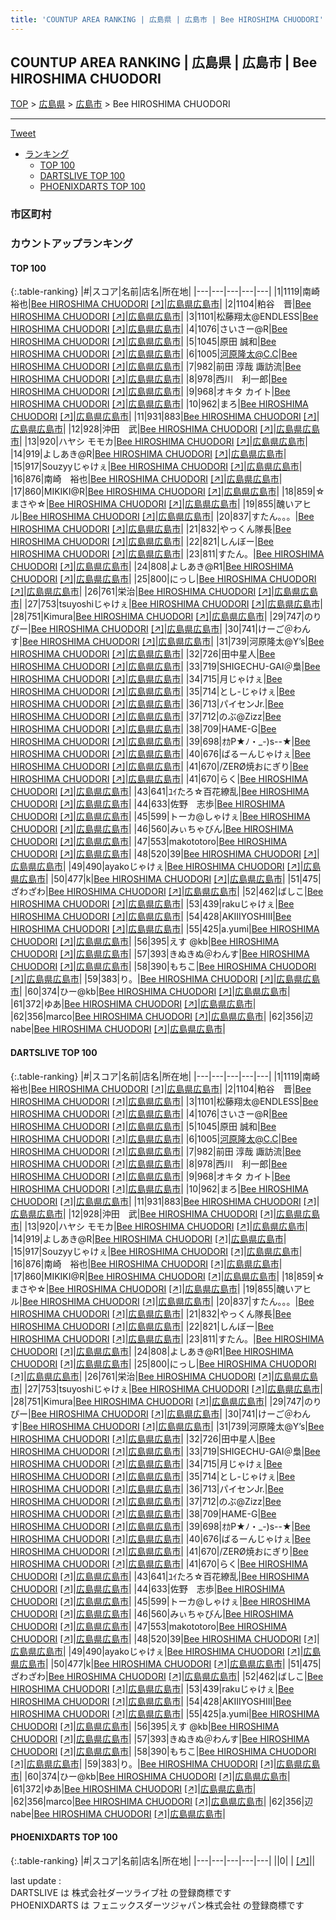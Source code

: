 ```yaml
---
title: 'COUNTUP AREA RANKING | 広島県 | 広島市 | Bee HIROSHIMA CHUODORI'
---
```

## COUNTUP AREA RANKING | 広島県 | 広島市 | Bee HIROSHIMA CHUODORI

[TOP](/darts/rank/) > [広島県](/darts/rank/広島県/) > [広島市](/darts/rank/広島県/広島市/) > Bee HIROSHIMA CHUODORI

___

<a href="https://twitter.com/share?ref_src=twsrc%5Etfw" data-text="COUNTUP AREA RANKING | 広島県広島市Bee HIROSHIMA CHUODORI" class="twitter-share-button" data-hashtags="DARTSLIVE,PHOENIXDARTS,darts,ダーツ" data-show-count="false">Tweet</a>

* [ランキング](#カウントアップランキング)
    * [TOP 100](#top-100)
    * [DARTSLIVE TOP 100](#dartslive-top-100)
    * [PHOENIXDARTS TOP 100](#phoenixdarts-top-100)

### 市区町村

<ul>

</ul>

### カウントアップランキング

#### TOP 100



{:.table-ranking}
|#|スコア|名前|店名|所在地|
|---|---|---|---|---|
|1|1119|<span class="rank-name-dl">南崎 裕也</span>|<a href="/darts/rank/shops/3bfcd16ecf3633260d9b047a20a7ba1e.html">Bee HIROSHIMA CHUODORI</a> <a href="https://search.dartslive.com/jp/shop/3bfcd16ecf3633260d9b047a20a7ba1e">[↗]</a>|<a href="/darts/rank/広島県/広島市">広島県広島市</a>|
|2|1104|<span class="rank-name-dl">粕谷　晋</span>|<a href="/darts/rank/shops/3bfcd16ecf3633260d9b047a20a7ba1e.html">Bee HIROSHIMA CHUODORI</a> <a href="https://search.dartslive.com/jp/shop/3bfcd16ecf3633260d9b047a20a7ba1e">[↗]</a>|<a href="/darts/rank/広島県/広島市">広島県広島市</a>|
|3|1101|<span class="rank-name-dl">松藤翔太@ENDLESS</span>|<a href="/darts/rank/shops/3bfcd16ecf3633260d9b047a20a7ba1e.html">Bee HIROSHIMA CHUODORI</a> <a href="https://search.dartslive.com/jp/shop/3bfcd16ecf3633260d9b047a20a7ba1e">[↗]</a>|<a href="/darts/rank/広島県/広島市">広島県広島市</a>|
|4|1076|<span class="rank-name-dl">さいさー@R</span>|<a href="/darts/rank/shops/3bfcd16ecf3633260d9b047a20a7ba1e.html">Bee HIROSHIMA CHUODORI</a> <a href="https://search.dartslive.com/jp/shop/3bfcd16ecf3633260d9b047a20a7ba1e">[↗]</a>|<a href="/darts/rank/広島県/広島市">広島県広島市</a>|
|5|1045|<span class="rank-name-dl">原田 誠和</span>|<a href="/darts/rank/shops/3bfcd16ecf3633260d9b047a20a7ba1e.html">Bee HIROSHIMA CHUODORI</a> <a href="https://search.dartslive.com/jp/shop/3bfcd16ecf3633260d9b047a20a7ba1e">[↗]</a>|<a href="/darts/rank/広島県/広島市">広島県広島市</a>|
|6|1005|<span class="rank-name-dl">河原隆太@C.C</span>|<a href="/darts/rank/shops/3bfcd16ecf3633260d9b047a20a7ba1e.html">Bee HIROSHIMA CHUODORI</a> <a href="https://search.dartslive.com/jp/shop/3bfcd16ecf3633260d9b047a20a7ba1e">[↗]</a>|<a href="/darts/rank/広島県/広島市">広島県広島市</a>|
|7|982|<span class="rank-name-dl">前田 淳哉 諏訪流</span>|<a href="/darts/rank/shops/3bfcd16ecf3633260d9b047a20a7ba1e.html">Bee HIROSHIMA CHUODORI</a> <a href="https://search.dartslive.com/jp/shop/3bfcd16ecf3633260d9b047a20a7ba1e">[↗]</a>|<a href="/darts/rank/広島県/広島市">広島県広島市</a>|
|8|978|<span class="rank-name-dl">西川　利一郎</span>|<a href="/darts/rank/shops/3bfcd16ecf3633260d9b047a20a7ba1e.html">Bee HIROSHIMA CHUODORI</a> <a href="https://search.dartslive.com/jp/shop/3bfcd16ecf3633260d9b047a20a7ba1e">[↗]</a>|<a href="/darts/rank/広島県/広島市">広島県広島市</a>|
|9|968|<span class="rank-name-dl">オキタ カイト</span>|<a href="/darts/rank/shops/3bfcd16ecf3633260d9b047a20a7ba1e.html">Bee HIROSHIMA CHUODORI</a> <a href="https://search.dartslive.com/jp/shop/3bfcd16ecf3633260d9b047a20a7ba1e">[↗]</a>|<a href="/darts/rank/広島県/広島市">広島県広島市</a>|
|10|962|<span class="rank-name-dl">まろ</span>|<a href="/darts/rank/shops/3bfcd16ecf3633260d9b047a20a7ba1e.html">Bee HIROSHIMA CHUODORI</a> <a href="https://search.dartslive.com/jp/shop/3bfcd16ecf3633260d9b047a20a7ba1e">[↗]</a>|<a href="/darts/rank/広島県/広島市">広島県広島市</a>|
|11|931|<span class="rank-name-dl">883</span>|<a href="/darts/rank/shops/3bfcd16ecf3633260d9b047a20a7ba1e.html">Bee HIROSHIMA CHUODORI</a> <a href="https://search.dartslive.com/jp/shop/3bfcd16ecf3633260d9b047a20a7ba1e">[↗]</a>|<a href="/darts/rank/広島県/広島市">広島県広島市</a>|
|12|928|<span class="rank-name-dl">沖田　武</span>|<a href="/darts/rank/shops/3bfcd16ecf3633260d9b047a20a7ba1e.html">Bee HIROSHIMA CHUODORI</a> <a href="https://search.dartslive.com/jp/shop/3bfcd16ecf3633260d9b047a20a7ba1e">[↗]</a>|<a href="/darts/rank/広島県/広島市">広島県広島市</a>|
|13|920|<span class="rank-name-dl">ハヤシ モモカ</span>|<a href="/darts/rank/shops/3bfcd16ecf3633260d9b047a20a7ba1e.html">Bee HIROSHIMA CHUODORI</a> <a href="https://search.dartslive.com/jp/shop/3bfcd16ecf3633260d9b047a20a7ba1e">[↗]</a>|<a href="/darts/rank/広島県/広島市">広島県広島市</a>|
|14|919|<span class="rank-name-dl">よしあき@R</span>|<a href="/darts/rank/shops/3bfcd16ecf3633260d9b047a20a7ba1e.html">Bee HIROSHIMA CHUODORI</a> <a href="https://search.dartslive.com/jp/shop/3bfcd16ecf3633260d9b047a20a7ba1e">[↗]</a>|<a href="/darts/rank/広島県/広島市">広島県広島市</a>|
|15|917|<span class="rank-name-dl">Souzyyじゃけぇ</span>|<a href="/darts/rank/shops/3bfcd16ecf3633260d9b047a20a7ba1e.html">Bee HIROSHIMA CHUODORI</a> <a href="https://search.dartslive.com/jp/shop/3bfcd16ecf3633260d9b047a20a7ba1e">[↗]</a>|<a href="/darts/rank/広島県/広島市">広島県広島市</a>|
|16|876|<span class="rank-name-dl">南崎　裕也</span>|<a href="/darts/rank/shops/3bfcd16ecf3633260d9b047a20a7ba1e.html">Bee HIROSHIMA CHUODORI</a> <a href="https://search.dartslive.com/jp/shop/3bfcd16ecf3633260d9b047a20a7ba1e">[↗]</a>|<a href="/darts/rank/広島県/広島市">広島県広島市</a>|
|17|860|<span class="rank-name-dl">MIKIKI@R</span>|<a href="/darts/rank/shops/3bfcd16ecf3633260d9b047a20a7ba1e.html">Bee HIROSHIMA CHUODORI</a> <a href="https://search.dartslive.com/jp/shop/3bfcd16ecf3633260d9b047a20a7ba1e">[↗]</a>|<a href="/darts/rank/広島県/広島市">広島県広島市</a>|
|18|859|<span class="rank-name-dl">☆まさや☆</span>|<a href="/darts/rank/shops/3bfcd16ecf3633260d9b047a20a7ba1e.html">Bee HIROSHIMA CHUODORI</a> <a href="https://search.dartslive.com/jp/shop/3bfcd16ecf3633260d9b047a20a7ba1e">[↗]</a>|<a href="/darts/rank/広島県/広島市">広島県広島市</a>|
|19|855|<span class="rank-name-dl">醜いアヒル</span>|<a href="/darts/rank/shops/3bfcd16ecf3633260d9b047a20a7ba1e.html">Bee HIROSHIMA CHUODORI</a> <a href="https://search.dartslive.com/jp/shop/3bfcd16ecf3633260d9b047a20a7ba1e">[↗]</a>|<a href="/darts/rank/広島県/広島市">広島県広島市</a>|
|20|837|<span class="rank-name-dl">すたん。。。</span>|<a href="/darts/rank/shops/3bfcd16ecf3633260d9b047a20a7ba1e.html">Bee HIROSHIMA CHUODORI</a> <a href="https://search.dartslive.com/jp/shop/3bfcd16ecf3633260d9b047a20a7ba1e">[↗]</a>|<a href="/darts/rank/広島県/広島市">広島県広島市</a>|
|21|832|<span class="rank-name-dl">やっくん隊長</span>|<a href="/darts/rank/shops/3bfcd16ecf3633260d9b047a20a7ba1e.html">Bee HIROSHIMA CHUODORI</a> <a href="https://search.dartslive.com/jp/shop/3bfcd16ecf3633260d9b047a20a7ba1e">[↗]</a>|<a href="/darts/rank/広島県/広島市">広島県広島市</a>|
|22|821|<span class="rank-name-dl">しんぼー</span>|<a href="/darts/rank/shops/3bfcd16ecf3633260d9b047a20a7ba1e.html">Bee HIROSHIMA CHUODORI</a> <a href="https://search.dartslive.com/jp/shop/3bfcd16ecf3633260d9b047a20a7ba1e">[↗]</a>|<a href="/darts/rank/広島県/広島市">広島県広島市</a>|
|23|811|<span class="rank-name-dl">すたん。</span>|<a href="/darts/rank/shops/3bfcd16ecf3633260d9b047a20a7ba1e.html">Bee HIROSHIMA CHUODORI</a> <a href="https://search.dartslive.com/jp/shop/3bfcd16ecf3633260d9b047a20a7ba1e">[↗]</a>|<a href="/darts/rank/広島県/広島市">広島県広島市</a>|
|24|808|<span class="rank-name-dl">よしあき@R1</span>|<a href="/darts/rank/shops/3bfcd16ecf3633260d9b047a20a7ba1e.html">Bee HIROSHIMA CHUODORI</a> <a href="https://search.dartslive.com/jp/shop/3bfcd16ecf3633260d9b047a20a7ba1e">[↗]</a>|<a href="/darts/rank/広島県/広島市">広島県広島市</a>|
|25|800|<span class="rank-name-dl">にっし</span>|<a href="/darts/rank/shops/3bfcd16ecf3633260d9b047a20a7ba1e.html">Bee HIROSHIMA CHUODORI</a> <a href="https://search.dartslive.com/jp/shop/3bfcd16ecf3633260d9b047a20a7ba1e">[↗]</a>|<a href="/darts/rank/広島県/広島市">広島県広島市</a>|
|26|761|<span class="rank-name-dl">栄治</span>|<a href="/darts/rank/shops/3bfcd16ecf3633260d9b047a20a7ba1e.html">Bee HIROSHIMA CHUODORI</a> <a href="https://search.dartslive.com/jp/shop/3bfcd16ecf3633260d9b047a20a7ba1e">[↗]</a>|<a href="/darts/rank/広島県/広島市">広島県広島市</a>|
|27|753|<span class="rank-name-dl">tsuyoshiじゃけぇ</span>|<a href="/darts/rank/shops/3bfcd16ecf3633260d9b047a20a7ba1e.html">Bee HIROSHIMA CHUODORI</a> <a href="https://search.dartslive.com/jp/shop/3bfcd16ecf3633260d9b047a20a7ba1e">[↗]</a>|<a href="/darts/rank/広島県/広島市">広島県広島市</a>|
|28|751|<span class="rank-name-dl">Kimura</span>|<a href="/darts/rank/shops/3bfcd16ecf3633260d9b047a20a7ba1e.html">Bee HIROSHIMA CHUODORI</a> <a href="https://search.dartslive.com/jp/shop/3bfcd16ecf3633260d9b047a20a7ba1e">[↗]</a>|<a href="/darts/rank/広島県/広島市">広島県広島市</a>|
|29|747|<span class="rank-name-dl">のりぴー</span>|<a href="/darts/rank/shops/3bfcd16ecf3633260d9b047a20a7ba1e.html">Bee HIROSHIMA CHUODORI</a> <a href="https://search.dartslive.com/jp/shop/3bfcd16ecf3633260d9b047a20a7ba1e">[↗]</a>|<a href="/darts/rank/広島県/広島市">広島県広島市</a>|
|30|741|<span class="rank-name-dl">けーご＠わんす</span>|<a href="/darts/rank/shops/3bfcd16ecf3633260d9b047a20a7ba1e.html">Bee HIROSHIMA CHUODORI</a> <a href="https://search.dartslive.com/jp/shop/3bfcd16ecf3633260d9b047a20a7ba1e">[↗]</a>|<a href="/darts/rank/広島県/広島市">広島県広島市</a>|
|31|739|<span class="rank-name-dl">河原隆太@Y’s</span>|<a href="/darts/rank/shops/3bfcd16ecf3633260d9b047a20a7ba1e.html">Bee HIROSHIMA CHUODORI</a> <a href="https://search.dartslive.com/jp/shop/3bfcd16ecf3633260d9b047a20a7ba1e">[↗]</a>|<a href="/darts/rank/広島県/広島市">広島県広島市</a>|
|32|726|<span class="rank-name-dl">田中星人</span>|<a href="/darts/rank/shops/3bfcd16ecf3633260d9b047a20a7ba1e.html">Bee HIROSHIMA CHUODORI</a> <a href="https://search.dartslive.com/jp/shop/3bfcd16ecf3633260d9b047a20a7ba1e">[↗]</a>|<a href="/darts/rank/広島県/広島市">広島県広島市</a>|
|33|719|<span class="rank-name-dl">SHIGECHU-GAI＠梟</span>|<a href="/darts/rank/shops/3bfcd16ecf3633260d9b047a20a7ba1e.html">Bee HIROSHIMA CHUODORI</a> <a href="https://search.dartslive.com/jp/shop/3bfcd16ecf3633260d9b047a20a7ba1e">[↗]</a>|<a href="/darts/rank/広島県/広島市">広島県広島市</a>|
|34|715|<span class="rank-name-dl">月じゃけぇ</span>|<a href="/darts/rank/shops/3bfcd16ecf3633260d9b047a20a7ba1e.html">Bee HIROSHIMA CHUODORI</a> <a href="https://search.dartslive.com/jp/shop/3bfcd16ecf3633260d9b047a20a7ba1e">[↗]</a>|<a href="/darts/rank/広島県/広島市">広島県広島市</a>|
|35|714|<span class="rank-name-dl">とし-じゃけぇ</span>|<a href="/darts/rank/shops/3bfcd16ecf3633260d9b047a20a7ba1e.html">Bee HIROSHIMA CHUODORI</a> <a href="https://search.dartslive.com/jp/shop/3bfcd16ecf3633260d9b047a20a7ba1e">[↗]</a>|<a href="/darts/rank/広島県/広島市">広島県広島市</a>|
|36|713|<span class="rank-name-dl">パイセンJr.</span>|<a href="/darts/rank/shops/3bfcd16ecf3633260d9b047a20a7ba1e.html">Bee HIROSHIMA CHUODORI</a> <a href="https://search.dartslive.com/jp/shop/3bfcd16ecf3633260d9b047a20a7ba1e">[↗]</a>|<a href="/darts/rank/広島県/広島市">広島県広島市</a>|
|37|712|<span class="rank-name-dl">のぶ@Zizz</span>|<a href="/darts/rank/shops/3bfcd16ecf3633260d9b047a20a7ba1e.html">Bee HIROSHIMA CHUODORI</a> <a href="https://search.dartslive.com/jp/shop/3bfcd16ecf3633260d9b047a20a7ba1e">[↗]</a>|<a href="/darts/rank/広島県/広島市">広島県広島市</a>|
|38|709|<span class="rank-name-dl">HAME-G</span>|<a href="/darts/rank/shops/3bfcd16ecf3633260d9b047a20a7ba1e.html">Bee HIROSHIMA CHUODORI</a> <a href="https://search.dartslive.com/jp/shop/3bfcd16ecf3633260d9b047a20a7ba1e">[↗]</a>|<a href="/darts/rank/広島県/広島市">広島県広島市</a>|
|39|698|<span class="rank-name-dl">ｵｶP★ﾉ・_-)s--★</span>|<a href="/darts/rank/shops/3bfcd16ecf3633260d9b047a20a7ba1e.html">Bee HIROSHIMA CHUODORI</a> <a href="https://search.dartslive.com/jp/shop/3bfcd16ecf3633260d9b047a20a7ba1e">[↗]</a>|<a href="/darts/rank/広島県/広島市">広島県広島市</a>|
|40|676|<span class="rank-name-dl">ばるーんじゃけぇ</span>|<a href="/darts/rank/shops/3bfcd16ecf3633260d9b047a20a7ba1e.html">Bee HIROSHIMA CHUODORI</a> <a href="https://search.dartslive.com/jp/shop/3bfcd16ecf3633260d9b047a20a7ba1e">[↗]</a>|<a href="/darts/rank/広島県/広島市">広島県広島市</a>|
|41|670|<span class="rank-name-dl">/ZERØ焼おにぎり</span>|<a href="/darts/rank/shops/3bfcd16ecf3633260d9b047a20a7ba1e.html">Bee HIROSHIMA CHUODORI</a> <a href="https://search.dartslive.com/jp/shop/3bfcd16ecf3633260d9b047a20a7ba1e">[↗]</a>|<a href="/darts/rank/広島県/広島市">広島県広島市</a>|
|41|670|<span class="rank-name-dl">らく</span>|<a href="/darts/rank/shops/3bfcd16ecf3633260d9b047a20a7ba1e.html">Bee HIROSHIMA CHUODORI</a> <a href="https://search.dartslive.com/jp/shop/3bfcd16ecf3633260d9b047a20a7ba1e">[↗]</a>|<a href="/darts/rank/広島県/広島市">広島県広島市</a>|
|43|641|<span class="rank-name-dl">ﾕｲたろ☆百花繚乱</span>|<a href="/darts/rank/shops/3bfcd16ecf3633260d9b047a20a7ba1e.html">Bee HIROSHIMA CHUODORI</a> <a href="https://search.dartslive.com/jp/shop/3bfcd16ecf3633260d9b047a20a7ba1e">[↗]</a>|<a href="/darts/rank/広島県/広島市">広島県広島市</a>|
|44|633|<span class="rank-name-dl">佐野　志歩</span>|<a href="/darts/rank/shops/3bfcd16ecf3633260d9b047a20a7ba1e.html">Bee HIROSHIMA CHUODORI</a> <a href="https://search.dartslive.com/jp/shop/3bfcd16ecf3633260d9b047a20a7ba1e">[↗]</a>|<a href="/darts/rank/広島県/広島市">広島県広島市</a>|
|45|599|<span class="rank-name-dl">トーカ@しゃけぇ</span>|<a href="/darts/rank/shops/3bfcd16ecf3633260d9b047a20a7ba1e.html">Bee HIROSHIMA CHUODORI</a> <a href="https://search.dartslive.com/jp/shop/3bfcd16ecf3633260d9b047a20a7ba1e">[↗]</a>|<a href="/darts/rank/広島県/広島市">広島県広島市</a>|
|46|560|<span class="rank-name-dl">みぃちゃびん</span>|<a href="/darts/rank/shops/3bfcd16ecf3633260d9b047a20a7ba1e.html">Bee HIROSHIMA CHUODORI</a> <a href="https://search.dartslive.com/jp/shop/3bfcd16ecf3633260d9b047a20a7ba1e">[↗]</a>|<a href="/darts/rank/広島県/広島市">広島県広島市</a>|
|47|553|<span class="rank-name-dl">makototoro</span>|<a href="/darts/rank/shops/3bfcd16ecf3633260d9b047a20a7ba1e.html">Bee HIROSHIMA CHUODORI</a> <a href="https://search.dartslive.com/jp/shop/3bfcd16ecf3633260d9b047a20a7ba1e">[↗]</a>|<a href="/darts/rank/広島県/広島市">広島県広島市</a>|
|48|520|<span class="rank-name-dl">39</span>|<a href="/darts/rank/shops/3bfcd16ecf3633260d9b047a20a7ba1e.html">Bee HIROSHIMA CHUODORI</a> <a href="https://search.dartslive.com/jp/shop/3bfcd16ecf3633260d9b047a20a7ba1e">[↗]</a>|<a href="/darts/rank/広島県/広島市">広島県広島市</a>|
|49|490|<span class="rank-name-dl">ayakoじゃけぇ</span>|<a href="/darts/rank/shops/3bfcd16ecf3633260d9b047a20a7ba1e.html">Bee HIROSHIMA CHUODORI</a> <a href="https://search.dartslive.com/jp/shop/3bfcd16ecf3633260d9b047a20a7ba1e">[↗]</a>|<a href="/darts/rank/広島県/広島市">広島県広島市</a>|
|50|477|<span class="rank-name-dl">k</span>|<a href="/darts/rank/shops/3bfcd16ecf3633260d9b047a20a7ba1e.html">Bee HIROSHIMA CHUODORI</a> <a href="https://search.dartslive.com/jp/shop/3bfcd16ecf3633260d9b047a20a7ba1e">[↗]</a>|<a href="/darts/rank/広島県/広島市">広島県広島市</a>|
|51|475|<span class="rank-name-dl">ざわざわ</span>|<a href="/darts/rank/shops/3bfcd16ecf3633260d9b047a20a7ba1e.html">Bee HIROSHIMA CHUODORI</a> <a href="https://search.dartslive.com/jp/shop/3bfcd16ecf3633260d9b047a20a7ba1e">[↗]</a>|<a href="/darts/rank/広島県/広島市">広島県広島市</a>|
|52|462|<span class="rank-name-dl">ばしこ</span>|<a href="/darts/rank/shops/3bfcd16ecf3633260d9b047a20a7ba1e.html">Bee HIROSHIMA CHUODORI</a> <a href="https://search.dartslive.com/jp/shop/3bfcd16ecf3633260d9b047a20a7ba1e">[↗]</a>|<a href="/darts/rank/広島県/広島市">広島県広島市</a>|
|53|439|<span class="rank-name-dl">rakuじゃけぇ</span>|<a href="/darts/rank/shops/3bfcd16ecf3633260d9b047a20a7ba1e.html">Bee HIROSHIMA CHUODORI</a> <a href="https://search.dartslive.com/jp/shop/3bfcd16ecf3633260d9b047a20a7ba1e">[↗]</a>|<a href="/darts/rank/広島県/広島市">広島県広島市</a>|
|54|428|<span class="rank-name-dl">AKIIIYOSHIII</span>|<a href="/darts/rank/shops/3bfcd16ecf3633260d9b047a20a7ba1e.html">Bee HIROSHIMA CHUODORI</a> <a href="https://search.dartslive.com/jp/shop/3bfcd16ecf3633260d9b047a20a7ba1e">[↗]</a>|<a href="/darts/rank/広島県/広島市">広島県広島市</a>|
|55|425|<span class="rank-name-dl">a.yumi</span>|<a href="/darts/rank/shops/3bfcd16ecf3633260d9b047a20a7ba1e.html">Bee HIROSHIMA CHUODORI</a> <a href="https://search.dartslive.com/jp/shop/3bfcd16ecf3633260d9b047a20a7ba1e">[↗]</a>|<a href="/darts/rank/広島県/広島市">広島県広島市</a>|
|56|395|<span class="rank-name-dl">えす @kb</span>|<a href="/darts/rank/shops/3bfcd16ecf3633260d9b047a20a7ba1e.html">Bee HIROSHIMA CHUODORI</a> <a href="https://search.dartslive.com/jp/shop/3bfcd16ecf3633260d9b047a20a7ba1e">[↗]</a>|<a href="/darts/rank/広島県/広島市">広島県広島市</a>|
|57|393|<span class="rank-name-dl">きぬきぬ＠わんす</span>|<a href="/darts/rank/shops/3bfcd16ecf3633260d9b047a20a7ba1e.html">Bee HIROSHIMA CHUODORI</a> <a href="https://search.dartslive.com/jp/shop/3bfcd16ecf3633260d9b047a20a7ba1e">[↗]</a>|<a href="/darts/rank/広島県/広島市">広島県広島市</a>|
|58|390|<span class="rank-name-dl">もちこ</span>|<a href="/darts/rank/shops/3bfcd16ecf3633260d9b047a20a7ba1e.html">Bee HIROSHIMA CHUODORI</a> <a href="https://search.dartslive.com/jp/shop/3bfcd16ecf3633260d9b047a20a7ba1e">[↗]</a>|<a href="/darts/rank/広島県/広島市">広島県広島市</a>|
|59|383|<span class="rank-name-dl">り。</span>|<a href="/darts/rank/shops/3bfcd16ecf3633260d9b047a20a7ba1e.html">Bee HIROSHIMA CHUODORI</a> <a href="https://search.dartslive.com/jp/shop/3bfcd16ecf3633260d9b047a20a7ba1e">[↗]</a>|<a href="/darts/rank/広島県/広島市">広島県広島市</a>|
|60|374|<span class="rank-name-dl">ひー@kb</span>|<a href="/darts/rank/shops/3bfcd16ecf3633260d9b047a20a7ba1e.html">Bee HIROSHIMA CHUODORI</a> <a href="https://search.dartslive.com/jp/shop/3bfcd16ecf3633260d9b047a20a7ba1e">[↗]</a>|<a href="/darts/rank/広島県/広島市">広島県広島市</a>|
|61|372|<span class="rank-name-dl">ゆあ</span>|<a href="/darts/rank/shops/3bfcd16ecf3633260d9b047a20a7ba1e.html">Bee HIROSHIMA CHUODORI</a> <a href="https://search.dartslive.com/jp/shop/3bfcd16ecf3633260d9b047a20a7ba1e">[↗]</a>|<a href="/darts/rank/広島県/広島市">広島県広島市</a>|
|62|356|<span class="rank-name-dl">marco</span>|<a href="/darts/rank/shops/3bfcd16ecf3633260d9b047a20a7ba1e.html">Bee HIROSHIMA CHUODORI</a> <a href="https://search.dartslive.com/jp/shop/3bfcd16ecf3633260d9b047a20a7ba1e">[↗]</a>|<a href="/darts/rank/広島県/広島市">広島県広島市</a>|
|62|356|<span class="rank-name-dl">辺nabe</span>|<a href="/darts/rank/shops/3bfcd16ecf3633260d9b047a20a7ba1e.html">Bee HIROSHIMA CHUODORI</a> <a href="https://search.dartslive.com/jp/shop/3bfcd16ecf3633260d9b047a20a7ba1e">[↗]</a>|<a href="/darts/rank/広島県/広島市">広島県広島市</a>|


#### DARTSLIVE TOP 100



{:.table-ranking}
|#|スコア|名前|店名|所在地|
|---|---|---|---|---|
|1|1119|<span class="rank-name-dl">南崎 裕也</span>|<a href="/darts/rank/shops/3bfcd16ecf3633260d9b047a20a7ba1e.html">Bee HIROSHIMA CHUODORI</a> <a href="https://search.dartslive.com/jp/shop/3bfcd16ecf3633260d9b047a20a7ba1e">[↗]</a>|<a href="/darts/rank/広島県/広島市">広島県広島市</a>|
|2|1104|<span class="rank-name-dl">粕谷　晋</span>|<a href="/darts/rank/shops/3bfcd16ecf3633260d9b047a20a7ba1e.html">Bee HIROSHIMA CHUODORI</a> <a href="https://search.dartslive.com/jp/shop/3bfcd16ecf3633260d9b047a20a7ba1e">[↗]</a>|<a href="/darts/rank/広島県/広島市">広島県広島市</a>|
|3|1101|<span class="rank-name-dl">松藤翔太@ENDLESS</span>|<a href="/darts/rank/shops/3bfcd16ecf3633260d9b047a20a7ba1e.html">Bee HIROSHIMA CHUODORI</a> <a href="https://search.dartslive.com/jp/shop/3bfcd16ecf3633260d9b047a20a7ba1e">[↗]</a>|<a href="/darts/rank/広島県/広島市">広島県広島市</a>|
|4|1076|<span class="rank-name-dl">さいさー@R</span>|<a href="/darts/rank/shops/3bfcd16ecf3633260d9b047a20a7ba1e.html">Bee HIROSHIMA CHUODORI</a> <a href="https://search.dartslive.com/jp/shop/3bfcd16ecf3633260d9b047a20a7ba1e">[↗]</a>|<a href="/darts/rank/広島県/広島市">広島県広島市</a>|
|5|1045|<span class="rank-name-dl">原田 誠和</span>|<a href="/darts/rank/shops/3bfcd16ecf3633260d9b047a20a7ba1e.html">Bee HIROSHIMA CHUODORI</a> <a href="https://search.dartslive.com/jp/shop/3bfcd16ecf3633260d9b047a20a7ba1e">[↗]</a>|<a href="/darts/rank/広島県/広島市">広島県広島市</a>|
|6|1005|<span class="rank-name-dl">河原隆太@C.C</span>|<a href="/darts/rank/shops/3bfcd16ecf3633260d9b047a20a7ba1e.html">Bee HIROSHIMA CHUODORI</a> <a href="https://search.dartslive.com/jp/shop/3bfcd16ecf3633260d9b047a20a7ba1e">[↗]</a>|<a href="/darts/rank/広島県/広島市">広島県広島市</a>|
|7|982|<span class="rank-name-dl">前田 淳哉 諏訪流</span>|<a href="/darts/rank/shops/3bfcd16ecf3633260d9b047a20a7ba1e.html">Bee HIROSHIMA CHUODORI</a> <a href="https://search.dartslive.com/jp/shop/3bfcd16ecf3633260d9b047a20a7ba1e">[↗]</a>|<a href="/darts/rank/広島県/広島市">広島県広島市</a>|
|8|978|<span class="rank-name-dl">西川　利一郎</span>|<a href="/darts/rank/shops/3bfcd16ecf3633260d9b047a20a7ba1e.html">Bee HIROSHIMA CHUODORI</a> <a href="https://search.dartslive.com/jp/shop/3bfcd16ecf3633260d9b047a20a7ba1e">[↗]</a>|<a href="/darts/rank/広島県/広島市">広島県広島市</a>|
|9|968|<span class="rank-name-dl">オキタ カイト</span>|<a href="/darts/rank/shops/3bfcd16ecf3633260d9b047a20a7ba1e.html">Bee HIROSHIMA CHUODORI</a> <a href="https://search.dartslive.com/jp/shop/3bfcd16ecf3633260d9b047a20a7ba1e">[↗]</a>|<a href="/darts/rank/広島県/広島市">広島県広島市</a>|
|10|962|<span class="rank-name-dl">まろ</span>|<a href="/darts/rank/shops/3bfcd16ecf3633260d9b047a20a7ba1e.html">Bee HIROSHIMA CHUODORI</a> <a href="https://search.dartslive.com/jp/shop/3bfcd16ecf3633260d9b047a20a7ba1e">[↗]</a>|<a href="/darts/rank/広島県/広島市">広島県広島市</a>|
|11|931|<span class="rank-name-dl">883</span>|<a href="/darts/rank/shops/3bfcd16ecf3633260d9b047a20a7ba1e.html">Bee HIROSHIMA CHUODORI</a> <a href="https://search.dartslive.com/jp/shop/3bfcd16ecf3633260d9b047a20a7ba1e">[↗]</a>|<a href="/darts/rank/広島県/広島市">広島県広島市</a>|
|12|928|<span class="rank-name-dl">沖田　武</span>|<a href="/darts/rank/shops/3bfcd16ecf3633260d9b047a20a7ba1e.html">Bee HIROSHIMA CHUODORI</a> <a href="https://search.dartslive.com/jp/shop/3bfcd16ecf3633260d9b047a20a7ba1e">[↗]</a>|<a href="/darts/rank/広島県/広島市">広島県広島市</a>|
|13|920|<span class="rank-name-dl">ハヤシ モモカ</span>|<a href="/darts/rank/shops/3bfcd16ecf3633260d9b047a20a7ba1e.html">Bee HIROSHIMA CHUODORI</a> <a href="https://search.dartslive.com/jp/shop/3bfcd16ecf3633260d9b047a20a7ba1e">[↗]</a>|<a href="/darts/rank/広島県/広島市">広島県広島市</a>|
|14|919|<span class="rank-name-dl">よしあき@R</span>|<a href="/darts/rank/shops/3bfcd16ecf3633260d9b047a20a7ba1e.html">Bee HIROSHIMA CHUODORI</a> <a href="https://search.dartslive.com/jp/shop/3bfcd16ecf3633260d9b047a20a7ba1e">[↗]</a>|<a href="/darts/rank/広島県/広島市">広島県広島市</a>|
|15|917|<span class="rank-name-dl">Souzyyじゃけぇ</span>|<a href="/darts/rank/shops/3bfcd16ecf3633260d9b047a20a7ba1e.html">Bee HIROSHIMA CHUODORI</a> <a href="https://search.dartslive.com/jp/shop/3bfcd16ecf3633260d9b047a20a7ba1e">[↗]</a>|<a href="/darts/rank/広島県/広島市">広島県広島市</a>|
|16|876|<span class="rank-name-dl">南崎　裕也</span>|<a href="/darts/rank/shops/3bfcd16ecf3633260d9b047a20a7ba1e.html">Bee HIROSHIMA CHUODORI</a> <a href="https://search.dartslive.com/jp/shop/3bfcd16ecf3633260d9b047a20a7ba1e">[↗]</a>|<a href="/darts/rank/広島県/広島市">広島県広島市</a>|
|17|860|<span class="rank-name-dl">MIKIKI@R</span>|<a href="/darts/rank/shops/3bfcd16ecf3633260d9b047a20a7ba1e.html">Bee HIROSHIMA CHUODORI</a> <a href="https://search.dartslive.com/jp/shop/3bfcd16ecf3633260d9b047a20a7ba1e">[↗]</a>|<a href="/darts/rank/広島県/広島市">広島県広島市</a>|
|18|859|<span class="rank-name-dl">☆まさや☆</span>|<a href="/darts/rank/shops/3bfcd16ecf3633260d9b047a20a7ba1e.html">Bee HIROSHIMA CHUODORI</a> <a href="https://search.dartslive.com/jp/shop/3bfcd16ecf3633260d9b047a20a7ba1e">[↗]</a>|<a href="/darts/rank/広島県/広島市">広島県広島市</a>|
|19|855|<span class="rank-name-dl">醜いアヒル</span>|<a href="/darts/rank/shops/3bfcd16ecf3633260d9b047a20a7ba1e.html">Bee HIROSHIMA CHUODORI</a> <a href="https://search.dartslive.com/jp/shop/3bfcd16ecf3633260d9b047a20a7ba1e">[↗]</a>|<a href="/darts/rank/広島県/広島市">広島県広島市</a>|
|20|837|<span class="rank-name-dl">すたん。。。</span>|<a href="/darts/rank/shops/3bfcd16ecf3633260d9b047a20a7ba1e.html">Bee HIROSHIMA CHUODORI</a> <a href="https://search.dartslive.com/jp/shop/3bfcd16ecf3633260d9b047a20a7ba1e">[↗]</a>|<a href="/darts/rank/広島県/広島市">広島県広島市</a>|
|21|832|<span class="rank-name-dl">やっくん隊長</span>|<a href="/darts/rank/shops/3bfcd16ecf3633260d9b047a20a7ba1e.html">Bee HIROSHIMA CHUODORI</a> <a href="https://search.dartslive.com/jp/shop/3bfcd16ecf3633260d9b047a20a7ba1e">[↗]</a>|<a href="/darts/rank/広島県/広島市">広島県広島市</a>|
|22|821|<span class="rank-name-dl">しんぼー</span>|<a href="/darts/rank/shops/3bfcd16ecf3633260d9b047a20a7ba1e.html">Bee HIROSHIMA CHUODORI</a> <a href="https://search.dartslive.com/jp/shop/3bfcd16ecf3633260d9b047a20a7ba1e">[↗]</a>|<a href="/darts/rank/広島県/広島市">広島県広島市</a>|
|23|811|<span class="rank-name-dl">すたん。</span>|<a href="/darts/rank/shops/3bfcd16ecf3633260d9b047a20a7ba1e.html">Bee HIROSHIMA CHUODORI</a> <a href="https://search.dartslive.com/jp/shop/3bfcd16ecf3633260d9b047a20a7ba1e">[↗]</a>|<a href="/darts/rank/広島県/広島市">広島県広島市</a>|
|24|808|<span class="rank-name-dl">よしあき@R1</span>|<a href="/darts/rank/shops/3bfcd16ecf3633260d9b047a20a7ba1e.html">Bee HIROSHIMA CHUODORI</a> <a href="https://search.dartslive.com/jp/shop/3bfcd16ecf3633260d9b047a20a7ba1e">[↗]</a>|<a href="/darts/rank/広島県/広島市">広島県広島市</a>|
|25|800|<span class="rank-name-dl">にっし</span>|<a href="/darts/rank/shops/3bfcd16ecf3633260d9b047a20a7ba1e.html">Bee HIROSHIMA CHUODORI</a> <a href="https://search.dartslive.com/jp/shop/3bfcd16ecf3633260d9b047a20a7ba1e">[↗]</a>|<a href="/darts/rank/広島県/広島市">広島県広島市</a>|
|26|761|<span class="rank-name-dl">栄治</span>|<a href="/darts/rank/shops/3bfcd16ecf3633260d9b047a20a7ba1e.html">Bee HIROSHIMA CHUODORI</a> <a href="https://search.dartslive.com/jp/shop/3bfcd16ecf3633260d9b047a20a7ba1e">[↗]</a>|<a href="/darts/rank/広島県/広島市">広島県広島市</a>|
|27|753|<span class="rank-name-dl">tsuyoshiじゃけぇ</span>|<a href="/darts/rank/shops/3bfcd16ecf3633260d9b047a20a7ba1e.html">Bee HIROSHIMA CHUODORI</a> <a href="https://search.dartslive.com/jp/shop/3bfcd16ecf3633260d9b047a20a7ba1e">[↗]</a>|<a href="/darts/rank/広島県/広島市">広島県広島市</a>|
|28|751|<span class="rank-name-dl">Kimura</span>|<a href="/darts/rank/shops/3bfcd16ecf3633260d9b047a20a7ba1e.html">Bee HIROSHIMA CHUODORI</a> <a href="https://search.dartslive.com/jp/shop/3bfcd16ecf3633260d9b047a20a7ba1e">[↗]</a>|<a href="/darts/rank/広島県/広島市">広島県広島市</a>|
|29|747|<span class="rank-name-dl">のりぴー</span>|<a href="/darts/rank/shops/3bfcd16ecf3633260d9b047a20a7ba1e.html">Bee HIROSHIMA CHUODORI</a> <a href="https://search.dartslive.com/jp/shop/3bfcd16ecf3633260d9b047a20a7ba1e">[↗]</a>|<a href="/darts/rank/広島県/広島市">広島県広島市</a>|
|30|741|<span class="rank-name-dl">けーご＠わんす</span>|<a href="/darts/rank/shops/3bfcd16ecf3633260d9b047a20a7ba1e.html">Bee HIROSHIMA CHUODORI</a> <a href="https://search.dartslive.com/jp/shop/3bfcd16ecf3633260d9b047a20a7ba1e">[↗]</a>|<a href="/darts/rank/広島県/広島市">広島県広島市</a>|
|31|739|<span class="rank-name-dl">河原隆太@Y’s</span>|<a href="/darts/rank/shops/3bfcd16ecf3633260d9b047a20a7ba1e.html">Bee HIROSHIMA CHUODORI</a> <a href="https://search.dartslive.com/jp/shop/3bfcd16ecf3633260d9b047a20a7ba1e">[↗]</a>|<a href="/darts/rank/広島県/広島市">広島県広島市</a>|
|32|726|<span class="rank-name-dl">田中星人</span>|<a href="/darts/rank/shops/3bfcd16ecf3633260d9b047a20a7ba1e.html">Bee HIROSHIMA CHUODORI</a> <a href="https://search.dartslive.com/jp/shop/3bfcd16ecf3633260d9b047a20a7ba1e">[↗]</a>|<a href="/darts/rank/広島県/広島市">広島県広島市</a>|
|33|719|<span class="rank-name-dl">SHIGECHU-GAI＠梟</span>|<a href="/darts/rank/shops/3bfcd16ecf3633260d9b047a20a7ba1e.html">Bee HIROSHIMA CHUODORI</a> <a href="https://search.dartslive.com/jp/shop/3bfcd16ecf3633260d9b047a20a7ba1e">[↗]</a>|<a href="/darts/rank/広島県/広島市">広島県広島市</a>|
|34|715|<span class="rank-name-dl">月じゃけぇ</span>|<a href="/darts/rank/shops/3bfcd16ecf3633260d9b047a20a7ba1e.html">Bee HIROSHIMA CHUODORI</a> <a href="https://search.dartslive.com/jp/shop/3bfcd16ecf3633260d9b047a20a7ba1e">[↗]</a>|<a href="/darts/rank/広島県/広島市">広島県広島市</a>|
|35|714|<span class="rank-name-dl">とし-じゃけぇ</span>|<a href="/darts/rank/shops/3bfcd16ecf3633260d9b047a20a7ba1e.html">Bee HIROSHIMA CHUODORI</a> <a href="https://search.dartslive.com/jp/shop/3bfcd16ecf3633260d9b047a20a7ba1e">[↗]</a>|<a href="/darts/rank/広島県/広島市">広島県広島市</a>|
|36|713|<span class="rank-name-dl">パイセンJr.</span>|<a href="/darts/rank/shops/3bfcd16ecf3633260d9b047a20a7ba1e.html">Bee HIROSHIMA CHUODORI</a> <a href="https://search.dartslive.com/jp/shop/3bfcd16ecf3633260d9b047a20a7ba1e">[↗]</a>|<a href="/darts/rank/広島県/広島市">広島県広島市</a>|
|37|712|<span class="rank-name-dl">のぶ@Zizz</span>|<a href="/darts/rank/shops/3bfcd16ecf3633260d9b047a20a7ba1e.html">Bee HIROSHIMA CHUODORI</a> <a href="https://search.dartslive.com/jp/shop/3bfcd16ecf3633260d9b047a20a7ba1e">[↗]</a>|<a href="/darts/rank/広島県/広島市">広島県広島市</a>|
|38|709|<span class="rank-name-dl">HAME-G</span>|<a href="/darts/rank/shops/3bfcd16ecf3633260d9b047a20a7ba1e.html">Bee HIROSHIMA CHUODORI</a> <a href="https://search.dartslive.com/jp/shop/3bfcd16ecf3633260d9b047a20a7ba1e">[↗]</a>|<a href="/darts/rank/広島県/広島市">広島県広島市</a>|
|39|698|<span class="rank-name-dl">ｵｶP★ﾉ・_-)s--★</span>|<a href="/darts/rank/shops/3bfcd16ecf3633260d9b047a20a7ba1e.html">Bee HIROSHIMA CHUODORI</a> <a href="https://search.dartslive.com/jp/shop/3bfcd16ecf3633260d9b047a20a7ba1e">[↗]</a>|<a href="/darts/rank/広島県/広島市">広島県広島市</a>|
|40|676|<span class="rank-name-dl">ばるーんじゃけぇ</span>|<a href="/darts/rank/shops/3bfcd16ecf3633260d9b047a20a7ba1e.html">Bee HIROSHIMA CHUODORI</a> <a href="https://search.dartslive.com/jp/shop/3bfcd16ecf3633260d9b047a20a7ba1e">[↗]</a>|<a href="/darts/rank/広島県/広島市">広島県広島市</a>|
|41|670|<span class="rank-name-dl">/ZERØ焼おにぎり</span>|<a href="/darts/rank/shops/3bfcd16ecf3633260d9b047a20a7ba1e.html">Bee HIROSHIMA CHUODORI</a> <a href="https://search.dartslive.com/jp/shop/3bfcd16ecf3633260d9b047a20a7ba1e">[↗]</a>|<a href="/darts/rank/広島県/広島市">広島県広島市</a>|
|41|670|<span class="rank-name-dl">らく</span>|<a href="/darts/rank/shops/3bfcd16ecf3633260d9b047a20a7ba1e.html">Bee HIROSHIMA CHUODORI</a> <a href="https://search.dartslive.com/jp/shop/3bfcd16ecf3633260d9b047a20a7ba1e">[↗]</a>|<a href="/darts/rank/広島県/広島市">広島県広島市</a>|
|43|641|<span class="rank-name-dl">ﾕｲたろ☆百花繚乱</span>|<a href="/darts/rank/shops/3bfcd16ecf3633260d9b047a20a7ba1e.html">Bee HIROSHIMA CHUODORI</a> <a href="https://search.dartslive.com/jp/shop/3bfcd16ecf3633260d9b047a20a7ba1e">[↗]</a>|<a href="/darts/rank/広島県/広島市">広島県広島市</a>|
|44|633|<span class="rank-name-dl">佐野　志歩</span>|<a href="/darts/rank/shops/3bfcd16ecf3633260d9b047a20a7ba1e.html">Bee HIROSHIMA CHUODORI</a> <a href="https://search.dartslive.com/jp/shop/3bfcd16ecf3633260d9b047a20a7ba1e">[↗]</a>|<a href="/darts/rank/広島県/広島市">広島県広島市</a>|
|45|599|<span class="rank-name-dl">トーカ@しゃけぇ</span>|<a href="/darts/rank/shops/3bfcd16ecf3633260d9b047a20a7ba1e.html">Bee HIROSHIMA CHUODORI</a> <a href="https://search.dartslive.com/jp/shop/3bfcd16ecf3633260d9b047a20a7ba1e">[↗]</a>|<a href="/darts/rank/広島県/広島市">広島県広島市</a>|
|46|560|<span class="rank-name-dl">みぃちゃびん</span>|<a href="/darts/rank/shops/3bfcd16ecf3633260d9b047a20a7ba1e.html">Bee HIROSHIMA CHUODORI</a> <a href="https://search.dartslive.com/jp/shop/3bfcd16ecf3633260d9b047a20a7ba1e">[↗]</a>|<a href="/darts/rank/広島県/広島市">広島県広島市</a>|
|47|553|<span class="rank-name-dl">makototoro</span>|<a href="/darts/rank/shops/3bfcd16ecf3633260d9b047a20a7ba1e.html">Bee HIROSHIMA CHUODORI</a> <a href="https://search.dartslive.com/jp/shop/3bfcd16ecf3633260d9b047a20a7ba1e">[↗]</a>|<a href="/darts/rank/広島県/広島市">広島県広島市</a>|
|48|520|<span class="rank-name-dl">39</span>|<a href="/darts/rank/shops/3bfcd16ecf3633260d9b047a20a7ba1e.html">Bee HIROSHIMA CHUODORI</a> <a href="https://search.dartslive.com/jp/shop/3bfcd16ecf3633260d9b047a20a7ba1e">[↗]</a>|<a href="/darts/rank/広島県/広島市">広島県広島市</a>|
|49|490|<span class="rank-name-dl">ayakoじゃけぇ</span>|<a href="/darts/rank/shops/3bfcd16ecf3633260d9b047a20a7ba1e.html">Bee HIROSHIMA CHUODORI</a> <a href="https://search.dartslive.com/jp/shop/3bfcd16ecf3633260d9b047a20a7ba1e">[↗]</a>|<a href="/darts/rank/広島県/広島市">広島県広島市</a>|
|50|477|<span class="rank-name-dl">k</span>|<a href="/darts/rank/shops/3bfcd16ecf3633260d9b047a20a7ba1e.html">Bee HIROSHIMA CHUODORI</a> <a href="https://search.dartslive.com/jp/shop/3bfcd16ecf3633260d9b047a20a7ba1e">[↗]</a>|<a href="/darts/rank/広島県/広島市">広島県広島市</a>|
|51|475|<span class="rank-name-dl">ざわざわ</span>|<a href="/darts/rank/shops/3bfcd16ecf3633260d9b047a20a7ba1e.html">Bee HIROSHIMA CHUODORI</a> <a href="https://search.dartslive.com/jp/shop/3bfcd16ecf3633260d9b047a20a7ba1e">[↗]</a>|<a href="/darts/rank/広島県/広島市">広島県広島市</a>|
|52|462|<span class="rank-name-dl">ばしこ</span>|<a href="/darts/rank/shops/3bfcd16ecf3633260d9b047a20a7ba1e.html">Bee HIROSHIMA CHUODORI</a> <a href="https://search.dartslive.com/jp/shop/3bfcd16ecf3633260d9b047a20a7ba1e">[↗]</a>|<a href="/darts/rank/広島県/広島市">広島県広島市</a>|
|53|439|<span class="rank-name-dl">rakuじゃけぇ</span>|<a href="/darts/rank/shops/3bfcd16ecf3633260d9b047a20a7ba1e.html">Bee HIROSHIMA CHUODORI</a> <a href="https://search.dartslive.com/jp/shop/3bfcd16ecf3633260d9b047a20a7ba1e">[↗]</a>|<a href="/darts/rank/広島県/広島市">広島県広島市</a>|
|54|428|<span class="rank-name-dl">AKIIIYOSHIII</span>|<a href="/darts/rank/shops/3bfcd16ecf3633260d9b047a20a7ba1e.html">Bee HIROSHIMA CHUODORI</a> <a href="https://search.dartslive.com/jp/shop/3bfcd16ecf3633260d9b047a20a7ba1e">[↗]</a>|<a href="/darts/rank/広島県/広島市">広島県広島市</a>|
|55|425|<span class="rank-name-dl">a.yumi</span>|<a href="/darts/rank/shops/3bfcd16ecf3633260d9b047a20a7ba1e.html">Bee HIROSHIMA CHUODORI</a> <a href="https://search.dartslive.com/jp/shop/3bfcd16ecf3633260d9b047a20a7ba1e">[↗]</a>|<a href="/darts/rank/広島県/広島市">広島県広島市</a>|
|56|395|<span class="rank-name-dl">えす @kb</span>|<a href="/darts/rank/shops/3bfcd16ecf3633260d9b047a20a7ba1e.html">Bee HIROSHIMA CHUODORI</a> <a href="https://search.dartslive.com/jp/shop/3bfcd16ecf3633260d9b047a20a7ba1e">[↗]</a>|<a href="/darts/rank/広島県/広島市">広島県広島市</a>|
|57|393|<span class="rank-name-dl">きぬきぬ＠わんす</span>|<a href="/darts/rank/shops/3bfcd16ecf3633260d9b047a20a7ba1e.html">Bee HIROSHIMA CHUODORI</a> <a href="https://search.dartslive.com/jp/shop/3bfcd16ecf3633260d9b047a20a7ba1e">[↗]</a>|<a href="/darts/rank/広島県/広島市">広島県広島市</a>|
|58|390|<span class="rank-name-dl">もちこ</span>|<a href="/darts/rank/shops/3bfcd16ecf3633260d9b047a20a7ba1e.html">Bee HIROSHIMA CHUODORI</a> <a href="https://search.dartslive.com/jp/shop/3bfcd16ecf3633260d9b047a20a7ba1e">[↗]</a>|<a href="/darts/rank/広島県/広島市">広島県広島市</a>|
|59|383|<span class="rank-name-dl">り。</span>|<a href="/darts/rank/shops/3bfcd16ecf3633260d9b047a20a7ba1e.html">Bee HIROSHIMA CHUODORI</a> <a href="https://search.dartslive.com/jp/shop/3bfcd16ecf3633260d9b047a20a7ba1e">[↗]</a>|<a href="/darts/rank/広島県/広島市">広島県広島市</a>|
|60|374|<span class="rank-name-dl">ひー@kb</span>|<a href="/darts/rank/shops/3bfcd16ecf3633260d9b047a20a7ba1e.html">Bee HIROSHIMA CHUODORI</a> <a href="https://search.dartslive.com/jp/shop/3bfcd16ecf3633260d9b047a20a7ba1e">[↗]</a>|<a href="/darts/rank/広島県/広島市">広島県広島市</a>|
|61|372|<span class="rank-name-dl">ゆあ</span>|<a href="/darts/rank/shops/3bfcd16ecf3633260d9b047a20a7ba1e.html">Bee HIROSHIMA CHUODORI</a> <a href="https://search.dartslive.com/jp/shop/3bfcd16ecf3633260d9b047a20a7ba1e">[↗]</a>|<a href="/darts/rank/広島県/広島市">広島県広島市</a>|
|62|356|<span class="rank-name-dl">marco</span>|<a href="/darts/rank/shops/3bfcd16ecf3633260d9b047a20a7ba1e.html">Bee HIROSHIMA CHUODORI</a> <a href="https://search.dartslive.com/jp/shop/3bfcd16ecf3633260d9b047a20a7ba1e">[↗]</a>|<a href="/darts/rank/広島県/広島市">広島県広島市</a>|
|62|356|<span class="rank-name-dl">辺nabe</span>|<a href="/darts/rank/shops/3bfcd16ecf3633260d9b047a20a7ba1e.html">Bee HIROSHIMA CHUODORI</a> <a href="https://search.dartslive.com/jp/shop/3bfcd16ecf3633260d9b047a20a7ba1e">[↗]</a>|<a href="/darts/rank/広島県/広島市">広島県広島市</a>|


#### PHOENIXDARTS TOP 100



{:.table-ranking}
|#|スコア|名前|店名|所在地|
|---|---|---|---|---|
||0|<span class="rank-name-dl"> </span>|<a href="/darts/rank/shops/.html"></a> <a href="">[↗]</a>|<a href="/darts/rank//"></a>|


<div class="footer border-top border-gray-light mt-5 pt-3 text-right text-gray">
    last update : <span style="font-weight: italic" id="foot_last_modified"></span><br />
    DARTSLIVE は 株式会社ダーツライブ社 の登録商標です<br />
    PHOENIXDARTS は フェニックスダーツジャパン株式会社 の登録商標です<br />
</div>

<script src="https://cdnjs.cloudflare.com/ajax/libs/jquery.tablesorter/2.31.3/js/jquery.tablesorter.min.js" integrity="sha512-qzgd5cYSZcosqpzpn7zF2ZId8f/8CHmFKZ8j7mU4OUXTNRd5g+ZHBPsgKEwoqxCtdQvExE5LprwwPAgoicguNg==" crossorigin="anonymous" referrerpolicy="no-referrer"></script>
<link rel="stylesheet" href="https://cdnjs.cloudflare.com/ajax/libs/jquery.tablesorter/2.31.3/css/theme.default.min.css" integrity="sha512-wghhOJkjQX0Lh3NSWvNKeZ0ZpNn+SPVXX1Qyc9OCaogADktxrBiBdKGDoqVUOyhStvMBmJQ8ZdMHiR3wuEq8+w==" crossorigin="anonymous" referrerpolicy="no-referrer" />
<script>
$(function() {
    $(".table-ranking").tablesorter({sortList:[[0, 0]]});
    $("#foot_last_modified").text(formatDate(new Date(document.lastModified), 'yyyy-MM-dd HH:mm:ss'));
});
</script>

<script async src="https://platform.twitter.com/widgets.js" charset="utf-8"></script>